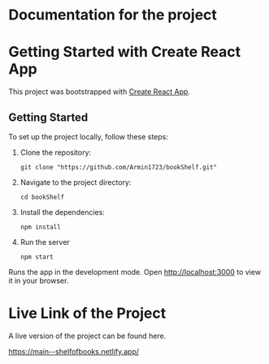 # Documentation for the project
# Getting Started with Create React App

This project was bootstrapped with [Create React App](https://github.com/facebook/create-react-app).

## Getting Started

To set up the project locally, follow these steps:

1. Clone the repository:
    ```
    git clone "https://github.com/Armin1723/bookShelf.git"
    ```

2. Navigate to the project directory:
    ```
    cd bookShelf
    ```

3. Install the dependencies:
    ```
    npm install
    ```

4. Run the server
    ```
    npm start
    ```

Runs the app in the development mode.
Open [http://localhost:3000](http://localhost:3000) to view it in your browser.

# Live Link of the Project

A live version of the project can be found here. 

https://main--shelfofbooks.netlify.app/